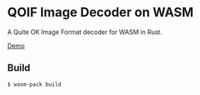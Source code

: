 # QOIF Image Decoder on WASM

A Quite OK Image Format decoder for WASM in Rust.

[Demo](https://lukeflima.dev.br/#projects)

## Build

```console
$ wasm-pack build
```
